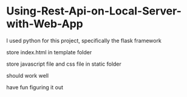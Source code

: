 # Using-Rest-Api-on-Local-Server-with-Web-App

I used python for this project, specifically the flask framework

store index.html in template folder

store javascript file and css file in static folder

should work well

have fun figuring it out

